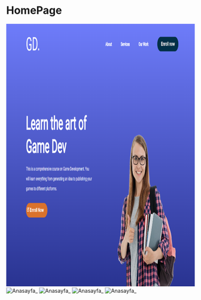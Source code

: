 # HomePage


<img src="responsivehomepage/public//herosection.PNG" alt="Anasayfa_" width="900" height="700">
<img src="HomePage/public//hero2.PNG" alt="Anasayfa_" width="900" height="700">
<img src="HomePage/public//courses.PNG" alt="Anasayfa_" width="900" height="700">
<img src="HomePage/public//app.PNG" alt="Anasayfa_" width="900" height="700">
<img src="HomePage/public//footer.PNG" alt="Anasayfa_" width="900" height="700">
